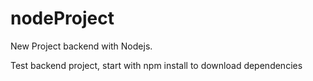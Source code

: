 # nodeProject
New Project backend with Nodejs. 

Test backend project, start with npm install to download dependencies
